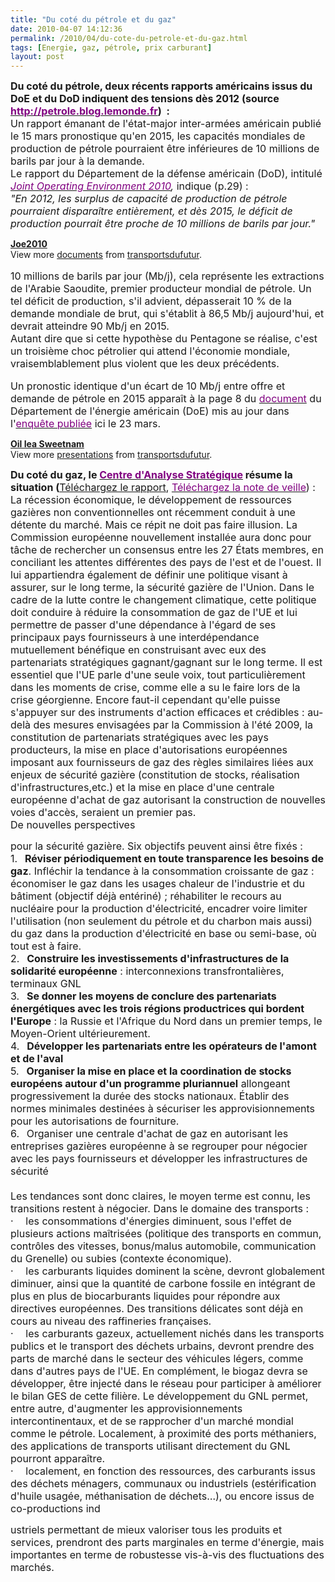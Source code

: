 ```yaml
---
title: "Du coté du pétrole et du gaz"
date: 2010-04-07 14:12:36
permalink: /2010/04/du-cote-du-petrole-et-du-gaz.html
tags: [Energie, gaz, pétrole, prix carburant]
layout: post
---
```


<p><strong><span><font size="3">Du coté du pétrole, deux récents rapports américains issus du DoE et du DoD indiquent des tensions dès 2012 (source </font><a href="http://petrole.blog.lemonde.fr/"><font color="#800080" size="3">http://petrole.blog.lemonde.fr</font></a><font size="3">)  :</font></span></strong><br /><font size="3"><span>Un rapport émanant de l'état-major inter-armées américain publié le 15 mars pronostique qu'en 2015, les capacités mondiales de production de pétrole pourraient être inférieures de 10 millions de barils par jour à la demande.</span><span></span></font><br /><font size="3"><span>Le rapport du Département de la défense américain (DoD), intitulé <em><a href="http://www.fas.org/man/eprint/joe2010.pdf" target="_blank"><font color="#800080">Joint Operating Environment 2010</font></a>,</em> indique (p.29) :</span><span></span></font><br /><font size="3"><em><span>"En 2012, les surplus de capacité de production de pétrole pourraient disparaître entièrement, et dès 2015, le déficit de production pourrait être proche de 10 millions de barils par jour." </span></em></font></p> <div id="__ss_3655351"><strong><a href="http://www.slideshare.net/transportsdufutur/joe2010" title="Joe2010">Joe2010</a></strong>   <div>View more <a href="http://www.slideshare.net/">documents</a> from <a href="http://www.slideshare.net/transportsdufutur">transportsdufutur</a>.</div></div><span><font size="3"> <p><font size="3"><span>10 millions de barils par jour (Mb/j), cela représente les extractions de l'Arabie Saoudite, premier producteur mondial de pétrole. Un tel déficit de production, s'il advient, dépasserait 10 % de la demande mondiale de brut, qui s'établit à 86,5 Mb/j aujourd'hui, et devrait atteindre 90 Mb/j en 2015.</span><span></span></font><br /><font size="3"><span>Autant dire que si cette hypothèse du Pentagone se réalise, c'est un troisième choc pétrolier qui attend l'économie mondiale, vraisemblablement plus violent que les deux précédents.</span></font><br /><font size="3"><span></span><span> </span></font></p></font></span>  <!--more-->  <p><span><font size="3">Un pronostic identique d'un écart de 10 Mb/j entre offre et demande de pétrole en 2015 apparaît à la page 8 du </font><a href="https://gabrielplassat.github.io/transportsdufutur/wp-content/uploads/sites/6/2010/04/Sweetnam.pdf" target="_blank"><font color="#800080" size="3">document</font></a><font size="3"> du Département de l'énergie américain (DoE) mis au jour dans l'</font><a href="http://petrole.blog.lemonde.fr/2010/03/23/washington-envisage-un-declin-de-la-production-de-petrole-mondiale-a-partir-de-2011/" target="_blank"><font color="#800080" size="3">enquête publiée</font></a><font size="3"> ici le 23 mars.</font></span></p> <div id="__ss_3655353"><strong><a href="http://www.slideshare.net/transportsdufutur/oil-iea-sweetnam" title="Oil Iea Sweetnam">Oil Iea Sweetnam</a></strong>   <div>View more <a href="http://www.slideshare.net/">presentations</a> from <a href="http://www.slideshare.net/transportsdufutur">transportsdufutur</a>.</div></div> <p><strong><span><font size="3">Du coté du gaz, le </font><a href="http://www.strategie.gouv.fr/article.php3?id_article=1152"><font color="#800080" size="3">Centre d'Analyse Stratégique</font></a><font size="3"> résume la situation (</font></span></strong><span><a href="http://www.strategie.gouv.fr/IMG/pdf/02_rapport_gaz_mars2010.pdf" target="_blank" title="Téléchargez le rapport - Lien ouvrant externe"><font size="3">Téléchargez le rapport</font></a><font size="3">, </font><a href="http://www.strategie.gouv.fr/article.php3?id_article=1154" title="Téléchargez la note de veille 170 - Lien interne"><font color="#800080" size="3">Téléchargez la note de veille</font></a><font size="3">) :</font></span><br /><span><font size="3">La récession économique, le développement de ressources gazières non conventionnelles ont récemment conduit à une détente du marché. Mais ce répit ne doit pas faire illusion. La Commission européenne nouvellement installée aura donc pour tâche de rechercher un consensus entre les 27 États membres, en conciliant les attentes différentes des pays de l'est et de l'ouest. Il lui appartiendra également de définir une politique visant à assurer, sur le long terme, la sécurité gazière de l'Union. Dans le cadre de la lutte contre le changement climatique, cette politique doit conduire à réduire la consommation de gaz de l'UE et lui permettre de passer d'une dépendance à l'égard de ses principaux pays fournisseurs à une interdépendance mutuellement bénéfique en construisant avec eux des partenariats stratégiques gagnant/gagnant sur le long terme. Il est essentiel que l'UE parle d'une seule voix, tout particulièrement dans les moments de crise, comme elle a su le faire lors de la crise géorgienne. Encore faut-il cependant qu'elle puisse s'appuyer sur des instruments d'action efficaces et crédibles : au-delà des mesures envisagées par la Commission à l'été 2009, la constitution de partenariats stratégiques avec les pays producteurs, la mise en place d'autorisations européennes imposant aux fournisseurs de gaz des règles similaires liées aux enjeux de sécurité gazière (constitution de stocks, réalisation d'infrastructures,etc.) et la mise en place d'une centrale européenne d'achat de gaz autorisant la construction de nouvelles voies d'accès, seraient un premier pas. </font></span><br /><span><font size="3">De nouvelles perspectives

pour la sécurité gazière. Six objectifs peuvent ainsi être fixés : </font></span><br /><span><span><font size="3">1.</font><span>   </span></span></span><font size="3"><span dir="ltr"><strong><span>Réviser périodiquement en toute transparence les besoins de gaz</span></strong></span><span>. Infléchir la tendance à la consommation croissante de gaz : économiser le gaz dans les usages chaleur de l'industrie et du bâtiment (objectif déjà entériné) ; réhabiliter le recours au nucléaire pour la production d'électricité, encadrer voire limiter l'utilisation (non seulement du pétrole et du charbon mais aussi) du gaz dans la production d'électricité en base ou semi-base, où tout est à faire.</span></font><br /><span><span><font size="3">2.</font><span>   </span></span></span><font size="3"><span dir="ltr"><strong><span>Construire les investissements d'infrastructures de la solidarité européenne</span></strong></span><span> : interconnexions transfrontalières, terminaux GNL</span></font><br /><span><span><font size="3">3.</font><span>   </span></span></span><font size="3"><span dir="ltr"><strong><span>Se donner les moyens de conclure des partenariats énergétiques avec les trois régions productrices qui bordent l'Europe</span></strong></span><span> : la Russie et l'Afrique du Nord dans un premier temps, le Moyen-Orient ultérieurement.</span></font><br /><span><span><font size="3">4.</font><span>   </span></span></span><font size="3"><span dir="ltr"><strong><span>Développer les partenariats entre les opérateurs de l'amont et de l'aval</span></strong></span><span></span></font><br /><span><span><font size="3">5.</font><span>   </span></span></span><font size="3"><span dir="ltr"><strong><span>Organiser la mise en place et la coordination de stocks européens autour d'un programme pluriannuel</span></strong></span><span> allongeant progressivement la durée des stocks nationaux. Établir des normes minimales destinées à sécuriser les approvisionnements pour les autorisations de fourniture.</span></font><br /><span><span><font size="3">6.</font><span>   </span></span></span><span dir="ltr"><span><font size="3">Organiser une centrale d'achat de gaz en autorisant les entreprises gazières européenne à se regrouper pour négocier avec les pays fournisseurs et développer les infrastructures de sécurité</font></span></span><br /><span><font size="3"> </font></span><br /><span><font size="3">Les tendances sont donc claires, le moyen terme est connu, les transitions restent à négocier. Dans le domaine des transports :</font></span><br /><span><span><font size="3">·</font><span>     </span></span></span><span dir="ltr"><span><font size="3">les consommations d'énergies diminuent, sous l'effet de plusieurs actions maîtrisées (politique des transports en commun, contrôles des vitesses, bonus/malus automobile, communication du Grenelle) ou subies (contexte économique).</font></span></span><br /><span><span><font size="3">·</font><span>     </span></span></span><span dir="ltr"><span><font size="3">les carburants liquides dominent la scène, devront globalement diminuer, ainsi que la quantité de carbone fossile en intégrant de plus en plus de biocarburants liquides pour répondre aux directives européennes. Des transitions délicates sont déjà en cours au niveau des raffineries françaises.</font></span></span><br /><span><span><font size="3">·</font><span>     </span></span></span><span dir="ltr"><span><font size="3">les carburants gazeux, actuellement nichés dans les transports publics et le transport des déchets urbains, devront prendre des parts de marché dans le secteur des véhicules légers, comme dans d'autres pays de l'UE. En complément, le biogaz devra se développer, être injecté dans le réseau pour participer à améliorer le bilan GES de cette filière. Le développement du GNL permet, entre autre, d'augmenter les approvisionnements intercontinentaux, et de se rapprocher d'un marché mondial comme le pétrole. Localement, à proximité des ports méthaniers, des applications de transports utilisant directement du GNL pourront apparaître.</font></span></span><br /><span><span><font size="3">·</font><span>     </span></span></span><span dir="ltr"><span><font size="3">localement, en fonction des ressources, des carburants issus des déchets ménagers, communaux ou industriels (estérification d'huile usagée, méthanisation de déchets…), ou encore issus de co-productions ind

ustriels permettant de mieux valoriser tous les produits et services, prendront des parts marginales en terme d'énergie, mais importantes en terme de robustesse vis-à-vis des fluctuations des marchés.</font></span></span></p><span dir="ltr"><span><span><br /></span></span></span> <p><span dir="ltr"><span></span></span> </p>
